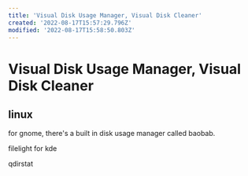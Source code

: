 ```yaml
---
title: 'Visual Disk Usage Manager, Visual Disk Cleaner'
created: '2022-08-17T15:57:29.796Z'
modified: '2022-08-17T15:58:50.803Z'
---
```


# Visual Disk Usage Manager, Visual Disk Cleaner

## linux

for gnome, there's a built in disk usage manager called baobab.

filelight for kde

qdirstat

